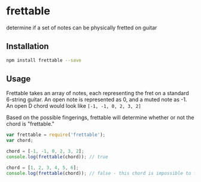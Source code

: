 # frettable
determine if a set of notes can be physically fretted on guitar

## Installation

```bash
npm install frettable --save
```


## Usage

Frettable takes an array of notes, each representing the fret on a standard 6-string guitar.
An open note is represented as 0, and a muted note as -1. An open D chord would look like `[-1, -1, 0, 2, 3, 2]`

Based on the possible fingerings, frettable will determine whether or not the chord is "frettable."

```js
var frettable = require('frettable');
var chord;

chord = [-1, -1, 0, 2, 3, 2];
console.log(frettable(chord)); // true

chord = [1, 2, 3, 4, 5, 6];
console.log(frettable(chord)); // false - this chord is impossible to fret

```